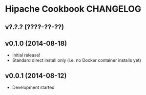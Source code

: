 Hipache Cookbook CHANGELOG
==========================

v?.?.? (????-??-??)
-------------------

v0.1.0 (2014-08-18)
-------------------

- Initial release!
- Standard direct install only (i.e. no Docker container installs yet)

v0.0.1 (2014-08-12)
-------------------
- Development started

